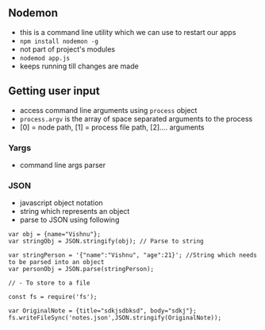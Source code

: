 ## Nodemon
- this is a command line utility which we can use to restart our apps
- `npm install nodemon -g`
- not part of project's modules
- `nodemod app.js`
- keeps running till changes are made

## Getting user input
- access command line arguments using `process` object
- `process.argv` is the array of space separated arguments to the process
- [0] = node path, [1] = process file path, [2].... arguments

### Yargs 
- command line args parser


### JSON
- javascript object notation
- string which represents an object
- parse to JSON using following
```
var obj = {name="Vishnu"};
var stringObj = JSON.stringify(obj); // Parse to string

var stringPerson = '{"name":"Vishnu", "age":21}'; //String which needs to be parsed into an object
var personObj = JSON.parse(stringPerson);

// - To store to a file

const fs = require('fs');

var OriginalNote = {title="sdkjsdbksd", body="sdkj"};
fs.writeFileSync('notes.json',JSON.stringify(OriginalNote));

```